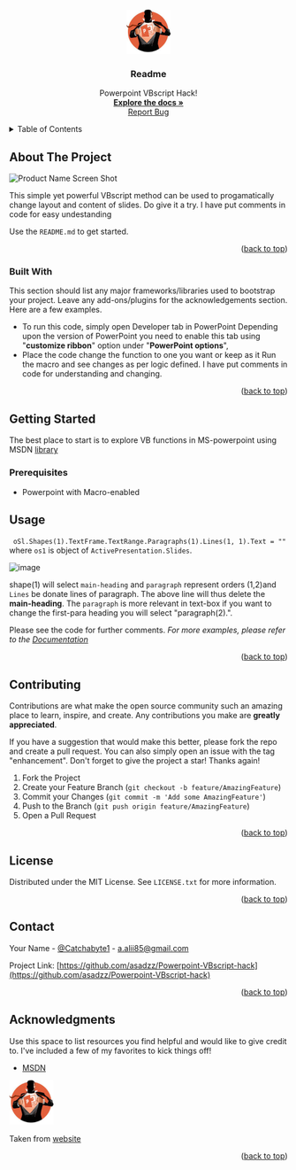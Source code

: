 <div id="top"></div>
<!--

-->





<!-- PROJECT LOGO -->
<br/>
<div align="center">
  <a href="https://github.com/asadzz/Powerpoint-VBscript-hack/blob/main/">
    <img src="images/ppt%20hack.jpg" alt="Logo" width="80" height="80">
  </a>

  <h3 align="center">Readme</h3>

  <p align="center">
        Powerpoint VBscript Hack!
    <br/>
    <a href="https://github.com/asadzz/Powerpoint-VBscript-hack"><strong>Explore the docs »</strong></a>
   <br/>
    <a href="https://github.com/asadzz/Powerpoint-VBscript-hack/issues">Report Bug</a>
     
    
   
  </p>
</div>



<!-- TABLE OF CONTENTS -->
<details>
  <summary>Table of Contents</summary>
  <ol>
    <li>
      <a href="#about-the-project">About The Project</a>
      <ul>
        <li><a href="#built-with">Built With</a></li>
      </ul>
    </li>
    <li>
      <a href="#getting-started">Getting Started</a>
      <ul>
        <li><a href="#prerequisites">Prerequisites</a></li>
        <li><a href="#installation">Installation</a></li>
      </ul>
    </li>
    <li><a href="#usage">Usage</a></li>
    <li><a href="#contributing">Contributing</a></li>
    <li><a href="#license">License</a></li>
    <li><a href="#contact">Contact</a></li>
    <li><a href="#acknowledgments">Acknowledgments</a></li>
  </ol>
</details>



<!-- ABOUT THE PROJECT -->
## About The Project

![Product Name Screen Shot](https://github.com/asadzz/Powerpoint-VBscript-hack/blob/main/images/ppt%20hack.jpg)

This simple yet powerful VBscript method can be used to progamatically change layout and content of slides. Do give it a try. I have put comments in code for easy undestanding


Use the `README.md` to get started.

<p align="right">(<a href="#top">back to top</a>)</p>



### Built With

This section should list any major frameworks/libraries used to bootstrap your project. Leave any add-ons/plugins for the acknowledgements section. Here are a few examples.

* To run this code, simply open Developer tab in PowerPoint Depending upon the version of PowerPoint you need to enable this tab using "**customize ribbon**" option under "**PowerPoint options**",
* Place the code change the function to one you want or keep as it Run the macro and see changes as per logic defined. I have put comments in code for understanding and changing.

<p align="right">(<a href="#top">back to top</a>)</p>


<!-- GETTING STARTED -->
## Getting Started

The best place to start is to explore VB functions in MS-powerpoint using MSDN [library](https://docs.microsoft.com/en-us/office/vba/api/overview/powerpoint)

### Prerequisites

* Powerpoint with Macro-enabled


<!-- USAGE EXAMPLES -->
## Usage


``  oSl.Shapes(1).TextFrame.TextRange.Paragraphs(1).Lines(1, 1).Text = "" ``
where ``os1`` is object of ``ActivePresentation.Slides``. 

![image](https://user-images.githubusercontent.com/7777434/163054864-04800ac0-c6dc-4bc3-a6f1-ee21bc818cf0.png)

shape(1) will select ``main-heading`` and ``paragraph`` represent orders (1,2)and ``Lines`` be donate lines of paragraph. The above line will thus delete the **main-heading**. The ``paragraph`` is more relevant in text-box if you want to change the first-para heading you will select "paragraph(2).".

Please see the code for further comments.
_For more examples, please refer to the [Documentation](https://docs.microsoft.com/en-us/office/vba/api/overview/powerpoint)_

<p align="right">(<a href="#top">back to top</a>)</p>




<!-- CONTRIBUTING -->
## Contributing

Contributions are what make the open source community such an amazing place to learn, inspire, and create. Any contributions you make are **greatly appreciated**.

If you have a suggestion that would make this better, please fork the repo and create a pull request. You can also simply open an issue with the tag "enhancement".
Don't forget to give the project a star! Thanks again!

1. Fork the Project
2. Create your Feature Branch (`git checkout -b feature/AmazingFeature`)
3. Commit your Changes (`git commit -m 'Add some AmazingFeature'`)
4. Push to the Branch (`git push origin feature/AmazingFeature`)
5. Open a Pull Request

<p align="right">(<a href="#top">back to top</a>)</p>



<!-- LICENSE -->
## License

Distributed under the MIT License. See `LICENSE.txt` for more information.

<p align="right">(<a href="#top">back to top</a>)</p>



<!-- CONTACT -->
## Contact

Your Name - [@Catchabyte1](https://twitter.com/Catchabyte1) - a.alii85@gmail.com

Project Link: [https://github.com/asadzz/Powerpoint-VBscript-hack](https://github.com/asadzz/Powerpoint-VBscript-hack)

<p align="right">(<a href="#top">back to top</a>)</p>



<!-- ACKNOWLEDGMENTS -->
## Acknowledgments

Use this space to list resources you find helpful and would like to give credit to. I've included a few of my favorites to kick things off!

* [MSDN](https://docs.microsoft.com/en-us/office/vba/api/overview/powerpoint)
<div align="left">
  <a href="https://github.com/asadzz/Powerpoint-VBscript-hack/blob/main/">
    <img src="images/ppt%20hack.jpg" alt="Logo" width="80" height="80">
  </a>
  </div>

Taken from [website](https://www.wallstreetprep.com/knowledge/powerpoint-hacks-for-investment-banking-and-consulting/)



<p align="right">(<a href="#top">back to top</a>)</p>



